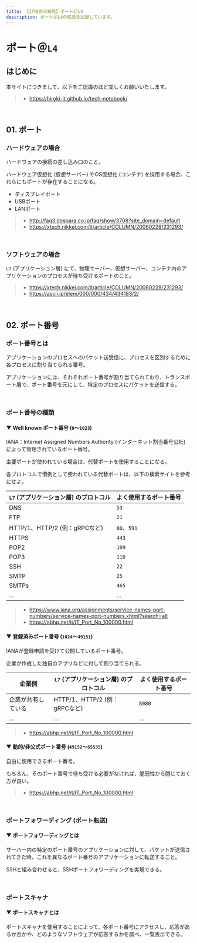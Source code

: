 ```yaml
---
title: 【IT技術の知見】ポート＠L4
description: ポート＠L4の知見を記録しています。
---
```


# ポート＠`L4`

## はじめに

本サイトにつきまして、以下をご認識のほど宜しくお願いいたします。

> - https://hiroki-it.github.io/tech-notebook/

<br>

## 01. ポート

### ハードウェアの場合

ハードウェアの接続の差し込み口のこと。

ハードウェア仮想化 (仮想サーバー) やOS仮想化 (コンテナ) を採用する場合、これらにもポートが存在することになる。

- ディスプレイポート
- USBポート
- LANポート

> - http://faq3.dospara.co.jp/faq/show/3708?site_domain=default
> - https://xtech.nikkei.com/it/article/COLUMN/20060228/231293/

<br>

### ソフトウェアの場合

`L7` (アプリケーション層) にて、物理サーバー、仮想サーバー、コンテナ内のアプリケーションのプロセスが待ち受けるポートのこと。

> - https://xtech.nikkei.com/it/article/COLUMN/20060228/231293/
> - https://ascii.jp/elem/000/000/434/434183/2/

<br>

## 02. ポート番号

### ポート番号とは

アプリケーションのプロセスへのパケット送受信に、プロセスを区別するために各プロセスに割り当てられる番号。

アプリケーションには、それぞれポート番号が割り当てられており、トランスポート層で、ポート番号を元にして、特定のプロセスにパケットを送信する。

<br>

### ポート番号の種類

#### ▼ Well known ポート番号 (`0`～`1023`)

IANA：Internet Assigned Numbers Authority (インターネット割当番号公社) によって管理されているポート番号。

主要ポートが使われている場合は、代替ポートを使用することになる。

各プロトコルで慣例として使われている代替ポートは、以下の検索サイトを参考にせよ。

| `L7` (アプリケーション層) のプロトコル | よく使用するポート番号 |
| -------------------------------------- | ---------------------- |
| DNS                                    | `53`                   |
| FTP                                    | `21`                   |
| HTTP/1、HTTP/2 (例：gRPCなど)          | `80`、`591`            |
| HTTPS                                  | `443`                  |
| POP2                                   | `109`                  |
| POP3                                   | `110`                  |
| SSH                                    | `22`                   |
| SMTP                                   | `25`                   |
| SMTPs                                  | `465`                  |
| ...                                    | ...                    |

> - https://www.iana.org/assignments/service-names-port-numbers/service-names-port-numbers.xhtml?search=alt
> - https://abhp.net/it/IT_Port_No_100000.html

#### ▼ 登録済みポート番号 (`1024`～`49151`)

IANAが登録申請を受けて公開しているポート番号。

企業が作成した独自のアプリなどに対して割り当てられる。

| 企業例             | `L7` (アプリケーション層) のプロトコル | よく使用するポート番号 |
| ------------------ | -------------------------------------- | ---------------------- |
| 企業が共有している | HTTP/1、HTTP/2 (例：gRPCなど)          | `8080`                 |
| ...                | ...                                    | ...                    |

> - https://abhp.net/it/IT_Port_No_100000.html

#### ▼ 動的/非公式ポート番号 (`49152`～`65535`)

自由に使用できるポート番号。

もちろん、そのポート番号で待ち受ける必要がなければ、脆弱性から閉じておく方が良い。

> - https://abhp.net/it/IT_Port_No_100000.html

<br>

### ポートフォワーディング (ポート転送)

#### ▼ ポートフォワーディングとは

サーバー内の特定のポート番号のアプリケーションに対して、パケットが送信されてきた時、これを異なるポート番号のアプリケーションに転送すること。

SSHと組み合わせると、SSHポートフォワーディングを実現できる。

<br>

### ポートスキャナ

#### ▼ ポートスキャナとは

ポートスキャナを使用することによって、各ポート番号にアクセスし、応答があるか否かや、どのようなソフトウェアが応答するかを調べ、一覧表示できる。

<br>
